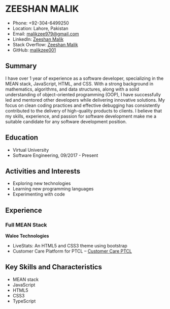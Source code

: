# ZEESHAN MALIK

- Phone: +92-304-6499250
- Location: Lahore, Pakistan
- Email: malikzee979@gmail.com
- LinkedIn: [Zeeshan Malik](https://www.linkedin.com/in/zeeshan-malik-680a6a222/)
- Stack Overflow: [Zeeshan Malik](https://stackoverflow.com/users/5703595/zeeshan-malik)
- GitHub: [malikzee001](https://github.com/malikzee001)

## Summary

I have over 1 year of experience as a software developer, specializing in the MEAN stack, JavaScript, HTML, and CSS. With a strong background in mathematics, algorithms, and data structures, along with a solid understanding of object-oriented programming (OOP), I have successfully led and mentored other developers while delivering innovative solutions. My focus on clean coding practices and effective debugging has consistently contributed to the delivery of high-quality products to clients. I believe that my skills, experience, and passion for software development make me a suitable candidate for any software development position.

## Education

- Virtual University
- Software Engineering, 09/2017 - Present

## Activities and Interests

- Exploring new technologies
- Learning new programming languages
- Experimenting with code

## Experience

### Full MEAN Stack
**Walee Technologies**

- LiveStats: An HTML5 and CSS3 theme using bootstrap 
- Customer Care Platform for PTCL – [Customer Care PTCL](https://www.staging.foodpanda.walee.pk)

## Key Skills and Characteristics

- MEAN stack
- JavaScript
- HTML5
- CSS3
- TypeScript
